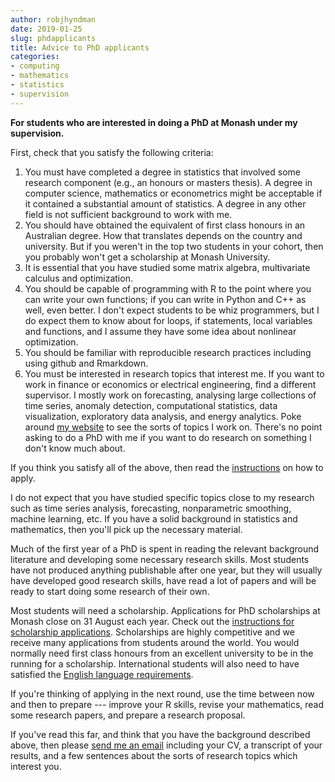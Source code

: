```yaml
---
author: robjhyndman
date: 2019-01-25
slug: phdapplicants
title: Advice to PhD applicants
categories:
- computing
- mathematics
- statistics
- supervision
---
```


**For students who are interested in doing a PhD at Monash under my supervision.**

First, check that you satisfy the following criteria:

  1. You must have completed a degree in statistics that involved some research component (e.g., an honours or masters thesis). A degree in computer science, mathematics or econometrics might be acceptable if it contained a substantial amount of statistics. A degree in any other field is not sufficient background to work with me.
  2. You should have obtained the equivalent of first class honours in an Australian degree. How that translates depends on the country and university. But if you weren't in the top two students in your cohort, then you probably won't get a scholarship at Monash University.
  1. It is essential that you have studied some matrix algebra, multivariate calculus and optimization.
  1. You should be capable of programming with R to the point where you can write your own functions; if you can write in Python and C++ as well, even better. I don't expect students to be whiz programmers, but I do expect them to know about for loops, if statements, local variables and functions, and I assume they have some idea about nonlinear optimization.
  1. You should be familiar with reproducible research practices including using github and Rmarkdown.
  1. You must be interested in research topics that interest me. If you want to work in finance or economics or electrical engineering, find a different supervisor. I mostly work on forecasting, analysing large collections of time series, anomaly detection, computational statistics, data visualization, exploratory data analysis, and energy analytics. Poke around [my website](/) to see the sorts of topics I work on. There's no point asking to do a PhD with me if you want to do research on something I don't know much about.

If you think you satisfy all of the above, then read the [instructions](http://www.monash.edu/business/future-students/research-degrees/how-to-apply) on how to apply.

I do not expect that you have studied specific topics close to my research such as time series analysis, forecasting, nonparametric smoothing, machine learning, etc. If you have a solid background in statistics and mathematics, then you'll pick up the necessary material.

Much of the first year of a PhD is spent in reading the relevant background literature and developing some necessary research skills. Most students have not produced anything publishable after one year, but they will usually have developed good research skills, have read a lot of papers and will be ready to start doing some research of their own.

Most students will need a scholarship. Applications for PhD scholarships at Monash close on 31&nbsp;August each year. Check out the [instructions for scholarship applications](http://www.monash.edu.au/migr/apply/application/guide/). Scholarships are highly competitive and we receive many applications from students around the world. You would normally need first class honours from an excellent university to be in the running for a scholarship. International students will also need to have satisfied the [English language requirements](http://www.monash.edu.au/migr/research-degrees/handbook/chapter-two/2-2.html).

If you're thinking of applying in the next round, use the time between now and then to prepare --- improve your R skills, revise your mathematics, read some research papers, and prepare a research proposal.

If you've read this far, and think that you have the background described above, then please [send me an email](mailto:Rob.Hyndman@monash.edu) including your CV, a transcript of your results, and a few sentences about the sorts of research topics which interest you.
